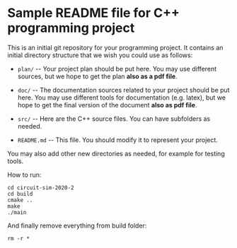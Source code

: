 # Sample README file for C++ programming project

This is an initial git repository for your programming project.
It contains an initial directory structure that we wish you could
use as follows:

  * `plan/` -- Your project plan should be put here. You may use different sources,
    but we hope to get the plan **also as a pdf file**.

  * `doc/` -- The documentation sources related to your project should be put here.
    You may use different tools for documentation (e.g. latex),
    but we hope to get the final version of the document
    **also as pdf file**.

  * `src/` -- Here are the C++ source files. You can have subfolders as needed.

  * `README.md` -- This file. You should modify it to represent
    your project.

You may also add other new directories as needed, for example
for testing tools.

How to run:

```
cd circuit-sim-2020-2
cd build
cmake ..
make
./main
```

And finally remove everything from build folder:

```
rm -r *
```
